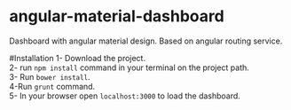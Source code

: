 # angular-material-dashboard
Dashboard with angular material design. Based on angular routing service.

#Installation
1- Download the project. <br>
2- run `npm install` command in your terminal on the project path.<br>
3- Run `bower install`.<br>
4-Run `grunt` command.<br>
5- In your browser open `localhost:3000` to load the dashboard.<br>
